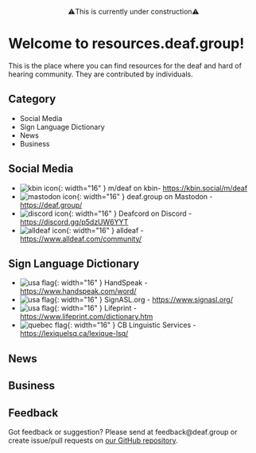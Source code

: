 <p style="text-align: center;">⚠️This is currently under construction⚠️</p>

# Welcome to resources.deaf.group!
This is the place where you can find resources for the deaf and hard of hearing community. They are contributed by individuals.

## Category
- Social Media
- Sign Language Dictionary
- News
- Business

## Social Media
- ![kbin icon](https://kbin.social/favicon.ico){: width="16" } m/deaf on kbin- https://kbin.social/m/deaf
- ![mastodon icon](https://mastodon.social/packs/media/icons/favicon-16x16-c58fdef40ced38d582d5b8eed9d15c5a.png){: width="16" } deaf.group on Mastodon - https://deaf.group/
- ![discord icon](https://discord.com/assets/favicon.ico){: width="16" } Deafcord on Discord - https://discord.gg/p5dzUW6YYT
- ![alldeaf icon](https://www.alldeaf.com/favicon.ico){: width="16" } alldeaf - https://www.alldeaf.com/community/

## Sign Language Dictionary
- ![usa flag](https://em-content.zobj.net/thumbs/120/openmoji/338/flag-united-states_1f1fa-1f1f8.png){: width="16" } HandSpeak - https://www.handspeak.com/word/
- ![usa flag](https://em-content.zobj.net/thumbs/120/openmoji/338/flag-united-states_1f1fa-1f1f8.png){: width="16" } SignASL.org - https://www.signasl.org/
- ![usa flag](https://em-content.zobj.net/thumbs/120/openmoji/338/flag-united-states_1f1fa-1f1f8.png){: width="16" } Lifeprint - https://www.lifeprint.com/dictionary.htm
- ![quebec flag](https://em-content.zobj.net/thumbs/120/openmoji/338/flag-for-quebec-caqc_1f3f4-e0063-e0061-e0071-e0063-e007f.png){: width="16" } CB Linguistic Services - https://lexiquelsq.ca/lexique-lsq/

## News

## Business

## Feedback
Got feedback or suggestion? Please send at <!-- fsdvwqs -->feed<!-- asdzxcwqe -->back<!-- zndoasdifg -->@<!-- dsafasdf  -->deaf.<!-- bncjdhsatuy -->group or create issue/pull requests on [our GitHub repository](https://github.com/BatteryDie/resources.deaf.group).
